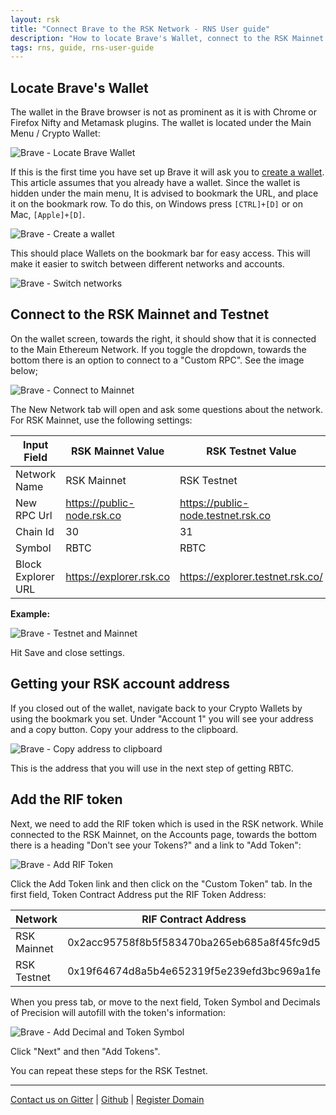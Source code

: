```yaml
---
layout: rsk
title: "Connect Brave to the RSK Network - RNS User guide"
description: "How to locate Brave's Wallet, connect to the RSK Mainnet and Testnet, get your RSK account address, add the RIF token"
tags: rns, guide, rns-user-guide
---
```


## Locate Brave's Wallet

The wallet in the Brave browser is not as prominent as it is with Chrome or Firefox Nifty and Metamask plugins. The wallet is located under the Main Menu / Crypto Wallet:

![Brave - Locate Brave Wallet](/rif/rns/guide/images/brave-locate-brave-wallet.jpg)


If this is the first time you have set up Brave it will ask you to [create a wallet](https://brave.com/funding-your-brave-wallet/). This article assumes that you already have a wallet. Since the wallet is hidden under the main menu, It is advised to bookmark the URL, and place it on the bookmark row. To do this, on Windows press `[CTRL]+[D]` or on Mac, `[Apple]+[D]`.

![Brave - Create a wallet](/rif/rns/guide/images/brave-create-a-wallet.jpg)


This should place Wallets on the bookmark bar for easy access. This will make it easier to switch between different networks and accounts.

![Brave - Switch networks](/rif/rns/guide/images/brave-switch-networks.jpg)


## Connect to the RSK Mainnet and Testnet

On the wallet screen, towards the right, it should show that it is connected to the Main Ethereum Network. If you toggle the dropdown, towards the bottom there is an option to connect to a "Custom RPC". See the image below;

![Brave - Connect to Mainnet](/rif/rns/guide/images/brave-connect-to-mainnet.jpg)


The New Network tab will open and ask some questions about the network. For RSK Mainnet, use the following settings:

| Input Field | RSK Mainnet Value | RSK Testnet Value |
| -- | -- | -- |
| Network Name | RSK Mainnet | RSK Testnet |
| New RPC Url | https://public-node.rsk.co | https://public-node.testnet.rsk.co |
| Chain Id | 30 | 31 |
| Symbol | RBTC | RBTC |
| Block Explorer URL | https://explorer.rsk.co | https://explorer.testnet.rsk.co/

**Example:**

![Brave - Testnet and Mainnet](/rif/rns/guide/images/brave-testnet-and-mainnet.jpg)

Hit Save and close settings. 

## Getting your RSK account address

If you closed out of the wallet, navigate back to your Crypto Wallets by using the bookmark you set. Under "Account 1" you will see your address and a copy button. Copy your address to the clipboard.

![Brave - Copy address to clipboard](/rif/rns/guide/images/brave-copy-address-to-clipboard.jpg)

This is the address that you will use in the next step of getting RBTC.

## Add the RIF token

Next, we need to add the RIF token which is used in the RSK network. While connected to the RSK Mainnet, on the Accounts page, towards the bottom there is a heading "Don't see your Tokens?" and a link to "Add Token":

![Brave - Add RIF Token](/rif/rns/guide/images/brave-add-rif-token.png)


Click the Add Token link and then click on the "Custom Token" tab. In the first field, Token Contract Address put the RIF Token Address:

| Network | RIF Contract Address |
| -- | -- |
| RSK Mainnet | 0x2acc95758f8b5f583470ba265eb685a8f45fc9d5 |
| RSK Testnet | 0x19f64674d8a5b4e652319f5e239efd3bc969a1fe |

When you press tab, or move to the next field, Token Symbol and Decimals of Precision will autofill with the token's information:

![Brave - Add Decimal and Token Symbol](/rif/rns/guide/images/brave-add-decimal-and-token-symbol.jpg)


Click "Next" and then "Add Tokens".

You can repeat these steps for the RSK Testnet.

----

[Contact us on Gitter](https://gitter.im/rsksmart/rif-name-service) |
[Github](https://github.com/rnsdomains) |
[Register Domain](https://manager.rns.rifos.org/search)
